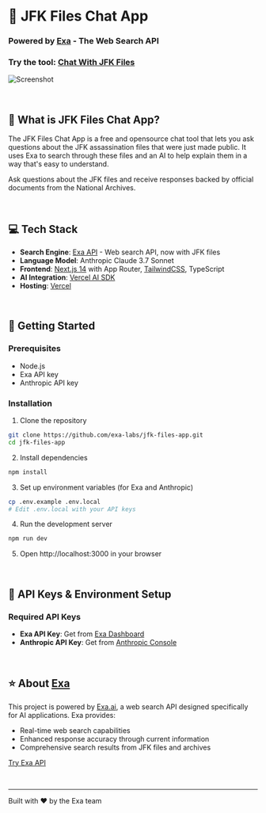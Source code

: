 # 💬 JFK Files Chat App
### Powered by [Exa](https://exa.ai) - The Web Search API

### Try the tool: [Chat With JFK Files](https://jfk.exa.ai//)

![Screenshot](https://jfk.exa.ai/opengraph-image.jpg)

<br>

## 🎯 What is JFK Files Chat App?

The JFK Files Chat App is a free and opensource chat tool that lets you ask questions about the JFK assassination files that were just made public. It uses Exa to search through these files and an AI to help explain them in a way that's easy to understand.

Ask questions about the JFK files and receive responses backed by official documents from the National Archives.

<br>

## 💻 Tech Stack
- **Search Engine**: [Exa API](https://exa.ai) - Web search API, now with JFK files
- **Language Model**: Anthropic Claude 3.7 Sonnet
- **Frontend**: [Next.js 14](https://nextjs.org/docs) with App Router, [TailwindCSS](https://tailwindcss.com), TypeScript
- **AI Integration**: [Vercel AI SDK](https://sdk.vercel.ai/docs/ai-sdk-core)
- **Hosting**: [Vercel](https://vercel.com/)

<br>

## 🚀 Getting Started

### Prerequisites
- Node.js
- Exa API key
- Anthropic API key

### Installation

1. Clone the repository
```bash
git clone https://github.com/exa-labs/jfk-files-app.git
cd jfk-files-app
```

2. Install dependencies
```bash
npm install
```

3. Set up environment variables (for Exa and Anthropic)
```bash
cp .env.example .env.local
# Edit .env.local with your API keys
```

4. Run the development server
```bash
npm run dev
```

5. Open http://localhost:3000 in your browser

<br>

## 🔑 API Keys & Environment Setup

### Required API Keys
* **Exa API Key**: Get from [Exa Dashboard](https://dashboard.exa.ai/api-keys)
* **Anthropic API Key**: Get from [Anthropic Console](https://console.anthropic.com/settings/keys)

<br>

## ⭐ About [Exa](https://exa.ai)

This project is powered by [Exa.ai](https://exa.ai), a web search API designed specifically for AI applications. Exa provides:

* Real-time web search capabilities
* Enhanced response accuracy through current information
* Comprehensive search results from JFK files and archives

[Try Exa API](https://dashboard.exa.ai)

<br>

---

Built with ❤️ by the Exa team
